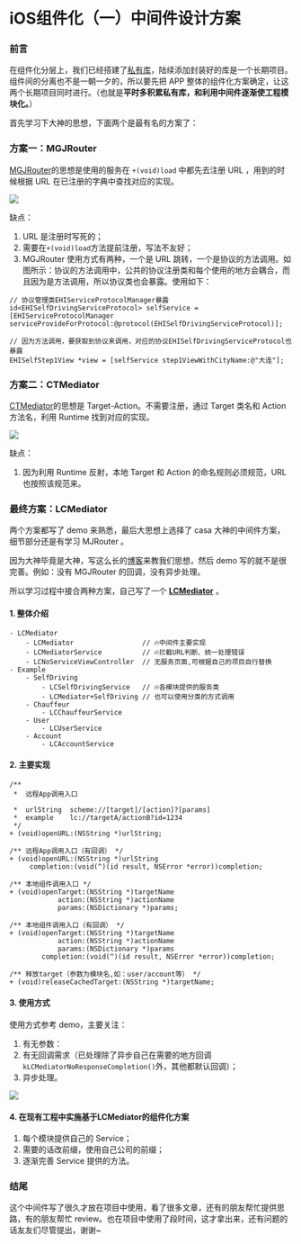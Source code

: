 # iOS组件化（一）中间件设计方案

### 前言

在组件化分层上，我们已经搭建了[私有库](https://www.jianshu.com/p/f4a8879693e9)，陆续添加封装好的库是一个长期项目。组件间的分离也不是一朝一夕的，所以要先把 APP 整体的组件化方案确定，让这两个长期项目同时进行。（也就是**平时多积累私有库，和利用中间件逐渐使工程模块化。**）

首先学习下大神的思想，下面两个是最有名的方案了：

### 方案一：MGJRouter

[MGJRouter](https://github.com/meili/MGJRouter)的思想是使用的服务在 `+(void)load` 中都先去注册 URL ，用到的时候根据 URL 在已注册的字典中查找对应的实现。

![](https://github.com/LuckyCat7848/Blogs/blob/master/source/MGJRouter.png)

缺点：
1. URL 是注册时写死的；
2. 需要在`+(void)load`方法提前注册，写法不友好；
3. MGJRouter 使用方式有两种，一个是 URL 跳转，一个是协议的方法调用。如图所示：协议的方法调用中，公共的协议注册类和每个使用的地方会耦合，而且因为是方法调用，所以协议类也会暴露。使用如下：

```
// 协议管理类EHIServiceProtocolManager暴露
id<EHISelfDrivingServiceProtocol> selfService = [EHIServiceProtocolManager serviceProvideForProtocol:@protocol(EHISelfDrivingServiceProtocol)];

// 因为方法调用，要获取到协议来调用，对应的协议EHISelfDrivingServiceProtocol也暴露
EHISelfStep1View *view = [selfService step1ViewWithCityName:@"大连"];
```

### 方案二：CTMediator

[CTMediator](https://github.com/casatwy/CTMediator)的思想是 Target-Action。不需要注册，通过 Target 类名和 Action 方法名，利用 Runtime 找到对应的实现。

![](https://github.com/LuckyCat7848/Blogs/blob/master/source/CTMediator.png)

缺点：
1. 因为利用 Runtime 反射，本地 Target 和 Action 的命名规则必须规范，URL 也按照该规范来。

### 最终方案：LCMediator

两个方案都写了 demo 来熟悉，最后大思想上选择了 casa 大神的中间件方案，细节部分还是有学习 MJRouter 。

因为大神毕竟是大神，写这么长的[博客](https://casatwy.com/iOS-Modulization.html)来教我们思想，然后 demo 写的就不是很完善。例如：没有 MGJRouter 的回调，没有异步处理。

所以学习过程中接合两种方案，自己写了一个 [**LCMediator**](https://github.com/LuckyCat7848/LCMediator) 。

#### 1. 整体介绍

```
- LCMediator
	- LCMediator                 // 🔥中间件主要实现
	- LCMediatorService          // 🔥拦截URL判断、统一处理错误
	- LCNoServiceViewController  // 无服务页面,可根据自己的项目自行替换
- Example
	- SelfDriving
		- LCSelfDrivingService   // 🔥各模块提供的服务类
		- LCMediator+SelfDriving // 也可以使用分类的方式调用
	- Chauffeur
		- LCChauffeurService
	- User
		- LCUserService
	- Account     
		- LCAccountService
```

#### 2. 主要实现

```
/**
 *  远程App调用入口
 
 *  urlString  scheme://[target]/[action]?[params]
 *  example    lc://targetA/actionB?id=1234
 */
+ (void)openURL:(NSString *)urlString;

/** 远程App调用入口（有回调） */
+ (void)openURL:(NSString *)urlString
     completion:(void(^)(id result, NSError *error))completion;

/** 本地组件调用入口 */
+ (void)openTarget:(NSString *)targetName
            action:(NSString *)actionName
            params:(NSDictionary *)params;

/** 本地组件调用入口（有回调） */
+ (void)openTarget:(NSString *)targetName
            action:(NSString *)actionName
            params:(NSDictionary *)params
        completion:(void(^)(id result, NSError *error))completion;

/** 释放target（参数为模块名,如：user/account等） */
+ (void)releaseCachedTarget:(NSString *)targetName;
```

#### 3. 使用方式

使用方式参考 demo，主要关注：
1. 有无参数：
2. 有无回调需求（已处理除了异步自己在需要的地方回调`kLCMediatorNoResponseCompletion()`外，其他都默认回调）；
3. 异步处理。

![](https://github.com/LuckyCat7848/Blogs/blob/master/source/LCMediator_Demo.png)

#### 4. 在现有工程中实施基于LCMediator的组件化方案

1. 每个模块提供自己的 Service；
2. 需要的话改前缀，使用自己公司的前缀；
3. 逐渐完善 Service 提供的方法。

### 结尾

这个中间件写了很久才放在项目中使用，看了很多文章，还有的朋友帮忙提供思路，有的朋友帮忙 review。也在项目中使用了段时间，这才拿出来，还有问题的话友友们尽管提出，谢谢~
